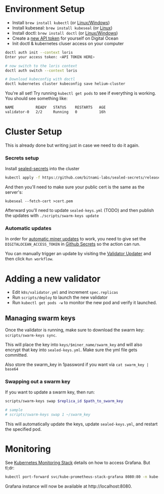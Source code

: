 # Environment Setup

- Install `brew install kubectl` (or [Linux/Windows](https://kubernetes.io/docs/tasks/tools/))
- Install kubeseal: `brew install kubeseal` (or [Linux](https://github.com/bitnami-labs/sealed-secrets/releases/tag/v0.15.0))
- Install doctl: `brew install doctl` (or [Linux/Windows](https://www.digitalocean.com/docs/apis-clis/doctl/how-to/install/))
- Create a [new API token](https://cloud.digitalocean.com/account/api/tokens/new) for yourself on Digital Ocean
- Init doctl & kubernetes cluser access on your computer
```sh
doctl auth init --context loris
Enter your access token: <API TOKEN HERE>

# now switch to the loris context
doctl auth switch --context loris

# Download kubeconfig with doctl
doctl kubernetes cluster kubeconfig save helium-cluster
```

You're all set! Try running `kubectl get pods` to see if everything is working. You should see something like:
```sh
NAME          READY   STATUS    RESTARTS   AGE
validator-0   2/2     Running   0          16h
```

# Cluster Setup
This is already done but writing just in case we need to do it again.

### Secrets setup
Install [sealed-secrets](https://github.com/bitnami-labs/sealed-secrets/releases) into the cluster
```sh
kubectl apply -f https://github.com/bitnami-labs/sealed-secrets/releases/download/v0.15.0/controller.yaml
```

And then you'll need to make sure your public cert is the same as the server's:
```
kubeseal --fetch-cert >cert.pem
```

Afterward you'll need to update `sealed-keys.yml` (TODO) and then publish the updates with `./scripts/swarm-keys update` 

### Automatic updates
In order for [automatic miner updates](https://github.com/caseypugh/helium-validator/blob/main/.github/workflows/update-validator.yml) to work, you need to give set the `DIGITALOCEAN_ACCESS_TOKEN` in [Github Secrets](https://github.com/caseypugh/helium-validator/settings/secrets/actions) so the action can run.

You can manually trigger an update by visiting the [Validator Updater](https://github.com/caseypugh/helium-validator/actions/workflows/update-validator.yml) and then click `Run workflow`.

# Adding a new validator
- Edit `k8s/validator.yml` and increment `spec.replicas`
- Run `scripts/deploy` to launch the new validator
- Run `kubectl get pods -w` to monitor the new pod and verify it launched.

## Managing swarm keys
Once the validator is running, make sure to download the swarm key: `scripts/swarm-keys sync`. 
 
This will place the key into `keys/$miner_name/swarm_key` and will also encrypt that key into `sealed-keys.yml`. Make sure the yml file gets committed.

Also store the swarm_key in 1password if you want via `cat swarm_key | base64`

### Swapping out a swarm key
If you want to update a swarm key, then run:
```sh
scripts/swarm-keys swap $replica_id $path_to_swarm_key

# sample
# scripts/swarm-keys swap 1 ~/swarm_key
```

This will automatically update the keys, update `sealed-keys.yml`, and restart the specified pod. 


# Monitoring
See [Kubernetes Monitoring Stack](https://marketplace.digitalocean.com/apps/kubernetes-monitoring-stack) details on how to access Grafana. But tl;dr:
```sh
kubectl port-forward svc/kube-prometheus-stack-grafana 8080:80 -n kube-prometheus-stack
```
Grafana instance will now be available at http://localhost:8080.